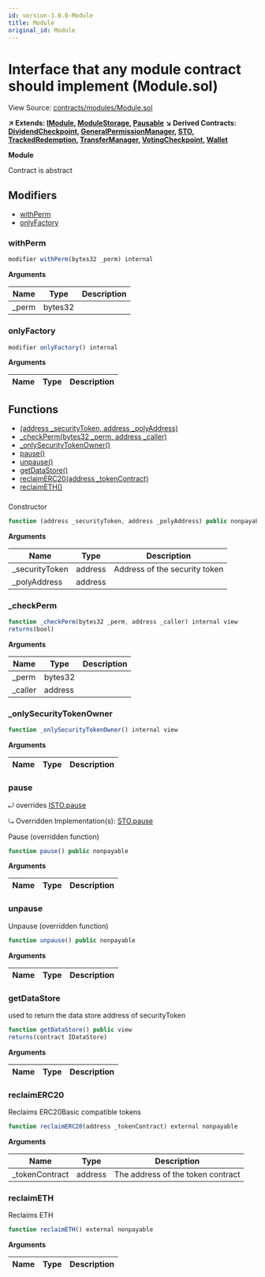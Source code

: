 ```yaml
---
id: version-3.0.0-Module
title: Module
original_id: Module
---
```


# Interface that any module contract should implement (Module.sol)

View Source: [contracts/modules/Module.sol](../../../contracts/modules/Module.sol)

**↗ Extends: [IModule](IModule.md), [ModuleStorage](ModuleStorage.md), [Pausable](Pausable.md)**
**↘ Derived Contracts: [DividendCheckpoint](DividendCheckpoint.md), [GeneralPermissionManager](GeneralPermissionManager.md), [STO](STO.md), [TrackedRedemption](TrackedRedemption.md), [TransferManager](TransferManager.md), [VotingCheckpoint](VotingCheckpoint.md), [Wallet](Wallet.md)**

**Module**

Contract is abstract

## Modifiers

- [withPerm](#withperm)
- [onlyFactory](#onlyfactory)

### withPerm

```js
modifier withPerm(bytes32 _perm) internal
```

**Arguments**

| Name        | Type           | Description  |
| ------------- |------------- | -----|
| _perm | bytes32 |  | 

### onlyFactory

```js
modifier onlyFactory() internal
```

**Arguments**

| Name        | Type           | Description  |
| ------------- |------------- | -----|

## Functions

- [(address _securityToken, address _polyAddress)](#)
- [_checkPerm(bytes32 _perm, address _caller)](#_checkperm)
- [_onlySecurityTokenOwner()](#_onlysecuritytokenowner)
- [pause()](#pause)
- [unpause()](#unpause)
- [getDataStore()](#getdatastore)
- [reclaimERC20(address _tokenContract)](#reclaimerc20)
- [reclaimETH()](#reclaimeth)

### 

Constructor

```js
function (address _securityToken, address _polyAddress) public nonpayable ModuleStorage 
```

**Arguments**

| Name        | Type           | Description  |
| ------------- |------------- | -----|
| _securityToken | address | Address of the security token | 
| _polyAddress | address |  | 

### _checkPerm

```js
function _checkPerm(bytes32 _perm, address _caller) internal view
returns(bool)
```

**Arguments**

| Name        | Type           | Description  |
| ------------- |------------- | -----|
| _perm | bytes32 |  | 
| _caller | address |  | 

### _onlySecurityTokenOwner

```js
function _onlySecurityTokenOwner() internal view
```

**Arguments**

| Name        | Type           | Description  |
| ------------- |------------- | -----|

### pause

⤾ overrides [ISTO.pause](ISTO.md#pause)

⤿ Overridden Implementation(s): [STO.pause](STO.md#pause)

Pause (overridden function)

```js
function pause() public nonpayable
```

**Arguments**

| Name        | Type           | Description  |
| ------------- |------------- | -----|

### unpause

Unpause (overridden function)

```js
function unpause() public nonpayable
```

**Arguments**

| Name        | Type           | Description  |
| ------------- |------------- | -----|

### getDataStore

used to return the data store address of securityToken

```js
function getDataStore() public view
returns(contract IDataStore)
```

**Arguments**

| Name        | Type           | Description  |
| ------------- |------------- | -----|

### reclaimERC20

Reclaims ERC20Basic compatible tokens

```js
function reclaimERC20(address _tokenContract) external nonpayable
```

**Arguments**

| Name        | Type           | Description  |
| ------------- |------------- | -----|
| _tokenContract | address | The address of the token contract | 

### reclaimETH

Reclaims ETH

```js
function reclaimETH() external nonpayable
```

**Arguments**

| Name        | Type           | Description  |
| ------------- |------------- | -----|

